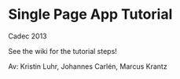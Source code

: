 Single Page App Tutorial
==============
Cadec 2013

See the wiki for the tutorial steps!

Av: Kristin Luhr, Johannes Carlén, Marcus Krantz

